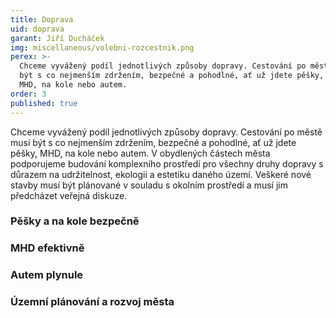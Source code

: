 ```yaml
---
title: Doprava
uid: doprava
garant: Jiří Ducháček
img: miscellaneous/volebni-rozcestnik.png
perex: >-
  Chceme vyvážený podíl jednotlivých způsoby dopravy. Cestování po městě musí
  být s co nejmenším zdržením, bezpečné a pohodlné, ať už jdete pěšky, jedete
  MHD, na kole nebo autem.
order: 3
published: true
---
```


Chceme vyvážený podíl jednotlivých způsoby dopravy. Cestování po městě musí být s co nejmenším zdržením, bezpečné a pohodlné, ať už jdete pěšky, MHD, na kole nebo autem. V obydlených částech města podporujeme budování komplexního prostředí pro všechny druhy dopravy s důrazem na udržitelnost, ekologii a estetiku daného území. Veškeré nové stavby musí být plánované v souladu s okolním prostředí a musí jim předcházet veřejná diskuze.


### Pěšky a na kole bezpečně





### MHD efektivně




### Autem plynule



###  Územní plánování a rozvoj města


